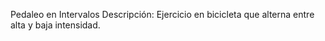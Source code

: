 Pedaleo en Intervalos
Descripción:
Ejercicio en bicicleta que alterna entre alta y baja intensidad.

